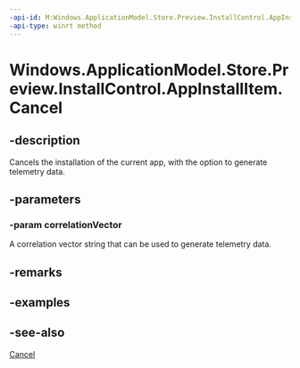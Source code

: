 ----api-id: M:Windows.ApplicationModel.Store.Preview.InstallControl.AppInstallItem.Cancel(System.String)
-api-type: winrt method
---<!-- Method syntaxpublic void Cancel(System.String correlationVector)--># Windows.ApplicationModel.Store.Preview.InstallControl.AppInstallItem.Cancel## -descriptionCancels the installation of the current app, with the option to generate telemetry data.## -parameters### -param correlationVectorA correlation vector string that can be used to generate telemetry data.## -remarks## -examples## -see-also[Cancel](appinstallitem_cancel_1985564044.md)
